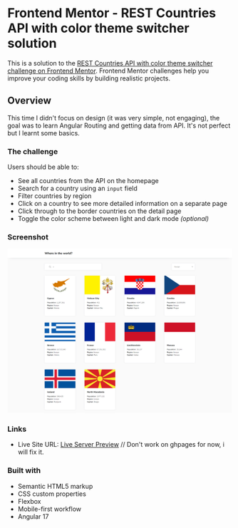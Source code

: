 # Frontend Mentor - REST Countries API with color theme switcher solution

This is a solution to the [REST Countries API with color theme switcher challenge on Frontend Mentor](https://www.frontendmentor.io/challenges/rest-countries-api-with-color-theme-switcher-5cacc469fec04111f7b848ca). Frontend Mentor challenges help you improve your coding skills by building realistic projects.

## Overview

This time I didn't focus on design (it was very simple, not engaging), the goal was to learn Angular Routing and getting data from API. It's not perfect but I learnt some basics.

### The challenge

Users should be able to:

- See all countries from the API on the homepage
- Search for a country using an `input` field
- Filter countries by region
- Click on a country to see more detailed information on a separate page
- Click through to the border countries on the detail page
- Toggle the color scheme between light and dark mode _(optional)_

### Screenshot

![](./sreenshot.png)

### Links

- Live Site URL: [Live Server Preview](https://cptcartoon.github.io/REST-Countries-API-usingAngular-FrontendMentorChallenge)  // Don't work on ghpages for now, i will fix it.

### Built with

- Semantic HTML5 markup
- CSS custom properties
- Flexbox
- Mobile-first workflow
- Angular 17
